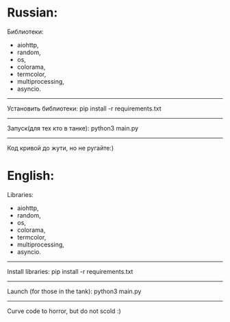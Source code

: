 # Russian:
Библиотеки:
  - aiohttp,
  - random,
  - os,
  - colorama,
  - termcolor,
  - multiprocessing,
  - asyncio.
***
Установить библиотеки: pip install -r requirements.txt
***
Запуск(для тех кто в танке): python3 main.py
***
Код кривой до жути, но не ругайте:)
  
# English:
Libraries:
  - aiohttp,
  - random,
  - os,
  - colorama,
  - termcolor,
  - multiprocessing,
  - asyncio.
***
Install libraries: pip install -r requirements.txt
***
Launch (for those in the tank): python3 main.py
***
Curve code to horror, but do not scold :)
